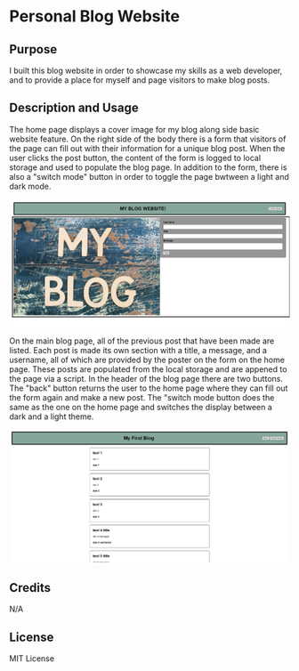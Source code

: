 # Personal Blog Website

## Purpose

I built this blog website in order to showcase my skills as a web developer, and to provide a place for myself and page visitors to make blog posts.
## Description and Usage

The home page displays a cover image for my blog along side basic website feature. On the right side of the body there is a form that visitors of the page can fill out with their information for a unique blog post. When the user clicks the post button, the content of the form is logged to local storage and used to populate the blog page. In addition to the form, there is also a "switch mode" button in order to toggle the page bwtween a light and dark mode.

![home page snip](<./assets/readme-pics/home page snip-1.png>)

On the main blog page, all of the previous post that have been made are listed. Each post is made its own section with a title, a message, and a username, all of which are provided by the poster on the form on the home page. These posts are populated from the local storage and are appened to the page via a script. In the header of the blog page there are two buttons. The "back" button returns the user to the home page where they can fill out the form again and make a new post. The "switch mode button does the same as the one on the home page and switches the display between a dark and a light theme.

![blog page snip](<./assets/readme-pics/blog page snip-1.png>)

## Credits

N/A

## License

MIT License